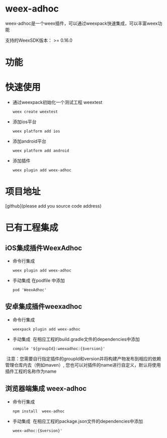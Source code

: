 # weex-adhoc
weex-adhoc是一个weex插件，可以通过weexpack快速集成，可以丰富weex功能

支持的WeexSDK版本： >= 0.16.0

# 功能

# 快速使用
- 通过weexpack初始化一个测试工程 weextest
   ```
   weex create weextest
   ```
- 添加ios平台
  ```
  weex platform add ios
  ```
- 添加android平台
  ```
  weex platform add android
  ```
- 添加插件
  ```
  weex plugin add weex-adhoc
  ```
# 项目地址
[github](please add you source code address)

# 已有工程集成
## iOS集成插件WeexAdhoc
- 命令行集成
  ```
  weex plugin add weex-adhoc
  ```
- 手动集成
  在podfile 中添加
  ```
  pod 'WeexAdhoc'
  ```

## 安卓集成插件weexadhoc
- 命令行集成
  ```
  weexpack plugin add weex-adhoc
  ```
- 手动集成
  在相应工程的build.gradle文件的dependencies中添加
  ```
  compile '${groupId}:weexadhoc:{$version}'
  ``` 
  注意：您需要自行指定插件的groupId和version并将构建产物发布到相应的依赖管理仓库内去（例如maven）, 您也可以对插件的name进行自定义，默认将使用插件工程的名称作为name


## 浏览器端集成 weex-adhoc
- 命令行集成
  ```
  npm install  weex-adhoc
  ```
- 手动集成
  在相应工程的package.json文件的dependencies中添加
  ```
  weex-adhoc:{$version}'
  ``` 
  
